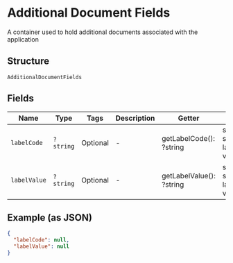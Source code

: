 
# Additional Document Fields

A container used to hold additional documents associated with the application

## Structure

`AdditionalDocumentFields`

## Fields

| Name | Type | Tags | Description | Getter | Setter |
|  --- | --- | --- | --- | --- | --- |
| `labelCode` | `?string` | Optional | - | getLabelCode(): ?string | setLabelCode(?string labelCode): void |
| `labelValue` | `?string` | Optional | - | getLabelValue(): ?string | setLabelValue(?string labelValue): void |

## Example (as JSON)

```json
{
  "labelCode": null,
  "labelValue": null
}
```

